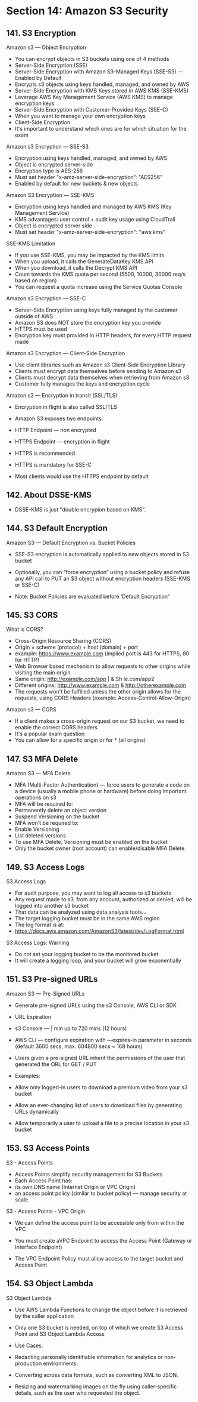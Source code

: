 # Section 14: Amazon S3 Security

## 141. S3 Encryption

Amazon s3 — Object Encryption

- You can encrypt objects in S3 buckets using one of 4 methods
- Server-Side Encryption (SSE)
 - Server-Side Encryption with Amazon S3-Managed Keys (SSE-S3) — Enabled by Default
  - Encrypts s3 objects using keys handled, managed, and owned by AWS
 - Server-Side Encryption with KMS Keys stored in AWS KMS (SSE-KMS)
  - Leverage AWS Key Management Service (AWS KMS) to manage encryption keys
 - Server-Side Encryption with Customer-Provided Keys (SSE-C)
  - When you want to manage your own encryption keys
- Client-Side Encryption
- It's important to understand which ones are for which situation for the exam

Amazon s3 Encryption — SSE-S3

- Encryption using keys handled, managed, and owned by AWS
- Object is encrypted server-side
- Encryption type is AES-256
- Must set header "x-amz-server-side-encryption”: "AES256"
- Enabled by default for new buckets & new objects

Amazon S3 Encryption — SSE-KMS

- Encryption using keys handled and managed by AWS KMS (Key Management Service)
- KMS advantages: user control + audit key usage using CloudTrail
- Object is encrypted server side
- Must set header "x-amz-server-side-encryption": "aws:kms"

SSE-KMS Limitation

- If you use SSE-KMS, you may be impacted by the KMS limits
- When you upload, it calls the GenerateDataKey KMS API
- When you download, it calls the Decrypt KMS API
- Count towards the KMS quota per second (5500, 10000, 30000 req/s based on region)
- You can request a quota increase using the Service Quotas Console

Amazon s3 Encryption — SSE-C

- Server-Side Encryption using keys fully managed by the customer outside of AWS
- Amazon S3 does NOT store the encryption key you provide
- HTTPS must be used
- Encryption key must provided in HTTP headers, for every HTTP request made

Amazon s3 Encryption — Client-Side Encryption

- Use client libraries such as Amazon s3 Client-Side Encryption Library
- Clients must encrypt data themselves before sending to Amazon s3
- Clients must decrypt data themselves when retrieving from Amazon s3
- Customer fully manages the keys and encryption cycle

Amazon s3 — Encryption in transit (SSL/TLS)

- Encryption in flight is also called SSL/TLS

- Amazon S3 exposes two endpoints:
 - HTTP Endpoint — non encrypted
 - HTTPS Endpoint — encryption in flight

- HTTPS is recommended
- HTTPS is mandatory for SSE-C
- Most clients would use the HTTPS endpoint by default

## 142. About DSSE-KMS

- DSSE-KMS is just "double encrypion based on KMS".

## 144. S3 Default Encryption

Amazon S3 — Default Encryption vs. Bucket Policies

- SSE-S3 encryption is automatically applied to new objects stored in S3 bucket

- Optionally, you can “force encryption” using a bucket policy and refuse any API call to PUT an $3 object without encryption headers (SSE-KMS or SSE-C)

- Note: Bucket Policies are evaluated before ‘Default Encryption”

## 145. S3 CORS

What is CORS?

- Cross-Origin Resource Sharing (CORS)
- Origin = scheme (protocol) + host (domain) + port
 - example: https://www.example.com (implied port is 443 for HTTPS, 80 for HTTP)
- Web Browser based mechanism to allow requests to other origins while visiting the main origin
- Same origin: http://example.com/app | & Sh le.com/app2
- Different origins: http://www.example.com & http://otherexample.com
- The requests won't be fulfilled unless the other origin allows for the requests, using CORS Headers (example: Access-Control-Allow-Origin)

Amazon s3 — CORS

- If a client makes a cross-origin request on our S3 bucket, we need to enable the correct CORS headers
- It's a popular exam question
- You can allow for a specific origin or for * (all origins)

## 147. S3 MFA Delete

Amazon S3 — MFA Delete

- MFA (Multi-Factor Authentication) — force users to generate a code on a
device (usually a mobile phone or hardware) before doing important operations on s3
- MFA will be required to:
 - Permanently delete an object version
 - Suspend Versioning on the bucket
- MFA won't be required to:
 - Enable Versioning
 - List deleted versions
- To use MFA Delete, Versioning must be enabled on the bucket
- Only the bucket owner (root account) can enable/disable MFA Delete

## 149. S3 Access Logs

S3 Access Logs

- For audit purpose, you may want to log all access to s3 buckets
- Any request made to s3, from any account, authorized or denied, will be logged into another s3 bucket
- That data can be analyzed using data analysis tools...
- The target logging bucket must be in the same AWS region
- The log format is at:
 - https://docs.aws.amazon.com/AmazonS3/latest/dev/LogFormat.html

S3 Access Logs: Warning

- Do not set your logging bucket to be the monitored bucket
- It will create a logging loop, and your bucket will grow exponentially

## 151. S3 Pre-signed URLs

Amazon S3 — Pre-Signed URLs

- Generate pre-signed URLs using the s3 Console, AWS CLI or SDK

- URL Expiration
 - s3 Console — | min up to 720 mins (12 hours)
 - AWS CLI — configure expiration with —expires-in parameter in seconds (default 3600 secs, max. 604800 secs ~ 168 hours)

- Users given a pre-signed URL inherit the permissions of the user
that generated the ORL for GET / PUT

- Examples:
 - Allow only logged-in users to download a premium video from your s3 bucket
 - Allow an ever-changing list of users to download files by generating URLs dynamically
 - Allow temporarily a user to upload a file to a precise location in your s3 bucket

## 153. S3 Access Points

S3 - Access Points

- Access Points simplify security management for S3 Buckets
- Each Access Point has:
 - its own DNS name (Internet Origin or VPC Origin)
 - an access point policy (similar to bucket policy) — manage security at scale

S3 - Access Points - VPC Origin

- We can define the access point to be accessible only from within the VPC

- You must create aVPC Endpoint to access the Access Point (Gateway or Interface Endpoint)

- The VPC Endpoint Policy must allow access to the target bucket and Access Point

## 154. S3 Object Lambda

S3 Object Lambda

- Use AWS Lambda Functions to change the object before it is  retrieved by the caller application

- Only one S3 bucket is needed, on top of which we create S3 Access Point and S3 Object Lambda Access

- Use Cases:
 - Redacting personally identifiable information for analytics or non- production environments.
 - Converting across data formats, such as converting XML to JSON.
 - Resizing and watermarking images on the fly using caller-specific details, such as the user who requested the object.